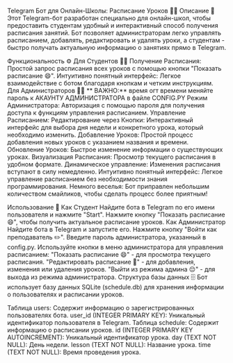 Telegram Бот для Онлайн-Школы: Расписание Уроков 📝✨
Описание 📖
Этот Telegram-бот разработан специально для онлайн-школ, чтобы предоставить студентам удобный и интерактивный способ получения расписания занятий. Бот позволяет администраторам легко управлять расписанием, добавлять, редактировать и удалять уроки, а студентам - быстро получать актуальную информацию о занятиях прямо в Telegram.

Функциональность ⚙️
Для Студентов 🧑‍🎓
Получение Расписания: Простой запрос расписания всех уроков с помощью кнопки "Показать расписание 😄".
Интуитивно понятный интерфейс: Легкое взаимодействие с ботом благодаря кнопкам и четким инструкциям.
Для Администраторов 👩‍🏫
** ВАЖНО:** время огт времени меняйте пароль к АКАУНТУ АДМИНИСТРАТОРА в файле CONFIG.PY
Режим Администратора: Авторизация с помощью пароля для получения доступа к функциям управления расписанием.
Управление Расписанием:
Редактирование через Кнопки: Интерактивный интерфейс для выбора дня недели и конкретного урока, который необходимо изменить.
Добавление Уроков: Простой процесс добавления новых уроков с указанием названия и времени.
Обновление Уроков: Быстрое изменение информации о существующих уроках.
Визуализация Расписания: Просмотр текущего расписания в удобном формате.
Динамическое управление: Изменения расписания вступают в силу немедленно.
Интуитивно понятный интерфейс: Легкое управление расписанием без необходимости знания программирования.
Немного веселья: Бот приправлен небольшим количеством смайликов, чтобы сделать процесс более приятным!

Использование 🚀
Как Студент
Найдите бота в Telegram по его имени пользователя и нажмите "Start".
Нажмите кнопку "Показать расписание 😄", чтобы получить актуальное расписание уроков.
Как Администратор
Найдите бота в Telegram и запустите его.
Нажмите кнопку "Войти как преподаватель ✏️".
Введите пароль администратора, указанный в config.py.
Используйте кнопки в меню администратора для управления расписанием:
"Показать расписание 😄" - для просмотра текущего расписания.
"Редактировать расписание 📝" - для добавления, изменения или удаления уроков.
"Выйти из режима админа 😔" - для выхода из режима администратора.
Структура базы данных 🗄️
Бот использует базу данных SQLite (schedule.db) для хранения информации о пользователях и расписании уроков.

Таблица users: Содержит информацию о зарегистрированных пользователях бота.
user_id (INTEGER PRIMARY KEY): Уникальный идентификатор пользователя в Telegram.
Таблица schedule: Содержит информацию о расписании уроков.
id (INTEGER PRIMARY KEY AUTOINCREMENT): Уникальный идентификатор урока.
day (TEXT NOT NULL): День недели.
lesson (TEXT NOT NULL): Название урока.
time (TEXT NOT NULL): Время проведения урока.